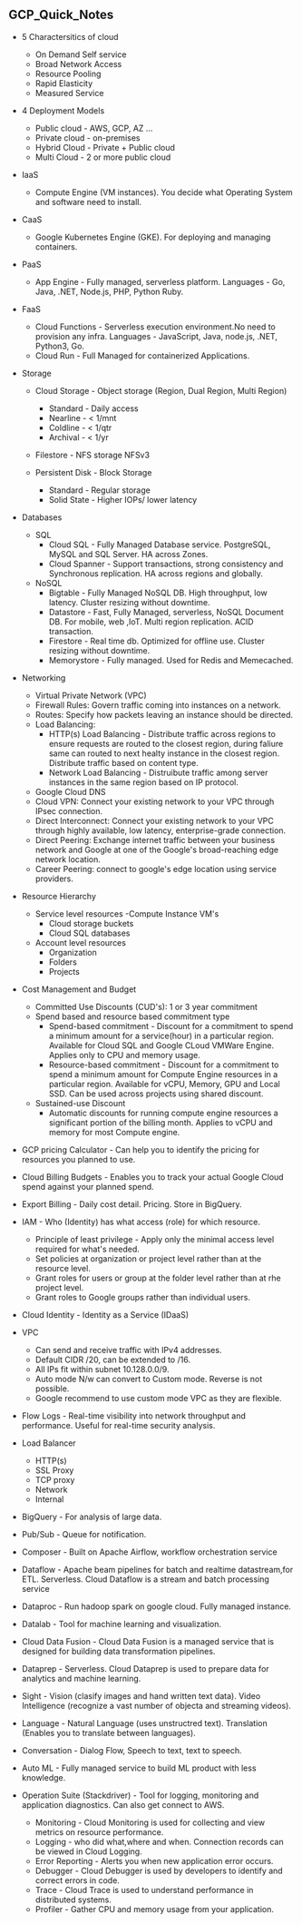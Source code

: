 ##  GCP_Quick_Notes

- 5 Charactersitics of cloud
  - On Demand Self service
  - Broad Network Access
  - Resource Pooling
  - Rapid Elasticity
  - Measured Service
  
- 4 Deployment Models
  - Public cloud - AWS, GCP, AZ ... 
  - Private cloud - on-premises
  - Hybrid Cloud - Private + Public cloud
  - Multi Cloud -  2 or more public cloud

- IaaS
  - Compute Engine (VM instances). You decide what Operating System and software need to install.
- CaaS
  - Google Kubernetes Engine (GKE). For deploying and managing containers.
- PaaS
  - App Engine - Fully managed, serverless platform. Languages - Go, Java, .NET, Node.js, PHP, Python Ruby.
- FaaS
  - Cloud Functions - Serverless execution environment.No need to provision any infra. Languages - JavaScript, Java, node.js, .NET, Python3, Go.
  - Cloud Run - Full Managed for containerized Applications.

- Storage
  - Cloud Storage - Object storage (Region, Dual Region, Multi Region)
    - Standard - Daily access
    - Nearline - < 1/mnt
    - Coldline - < 1/qtr
    - Archival - < 1/yr
	
  - Filestore - NFS storage NFSv3
  
  - Persistent Disk - Block Storage
      - Standard - Regular storage
      - Solid State - Higher IOPs/ lower latency
	
- Databases
  - SQL
    - Cloud SQL - Fully Managed Database service. PostgreSQL, MySQL and SQL Server. HA across Zones.
    - Cloud Spanner - Support transactions, strong consistency and Synchronous replication. HA across regions and globally.
  - NoSQL
    - Bigtable - Fully Managed NoSQL DB. High throughput, low latency. Cluster resizing without downtime.
    - Datastore - Fast, Fully Managed, serverless, NoSQL Document DB. For mobile, web ,IoT. Multi region replication. ACID transaction.
    - Firestore - Real time db. Optimized for offline use. Cluster resizing without downtime.
    - Memorystore - Fully managed. Used for Redis and Memecached.
	  
- Networking
  - Virtual Private Network (VPC)
  - Firewall Rules: 
	  Govern traffic coming into instances on a network.
  - Routes: 
	  Specify how packets leaving an instance should be directed.
  - Load Balancing:
    - HTTP(s) Load Balancing - Distribute traffic across regions to ensure requests are routed to the closest region, during faliure same can routed to next healty instance in the closest region. Distribute traffic based on content type.
    - Network Load Balancing - Distruibute traffic among server instances in the same region based on IP protocol.  
  - Google Cloud DNS
  - Cloud VPN: 
	  Connect your existing network to your VPC through IPsec connection.
  - Direct Interconnect: 
	  Connect your existing network to your VPC through highly available, low latency, enterprise-grade connection.
  - Direct Peering: 
	  Exchange internet traffic between your business network and Google at one of the Google's broad-reaching edge network location.
  - Career Peering: 
	  connect to google's edge location using service providers.
	  
- Resource Hierarchy
  - Service level resources
  	-Compute Instance VM's
	- Cloud storage buckets
	- Cloud SQL databases
  - Account level resources
  	- Organization
  	- Folders
  	- Projects
	  
- Cost Management and Budget
	- Committed Use Discounts (CUD's): 1 or 3 year commitment
	- Spend based and resource based commitment type
		- Spend-based commitment - Discount for a commitment to spend a minimum amount for a service(hour) in a particular region. Available for Cloud SQL and Google CLoud VMWare Engine. Applies only to CPU and memory usage.
		- Resource-based commitment - Discount for a commitment to spend a minimum amount for Compute Engine resources in a particular region. Available for vCPU, Memory, GPU and Local SSD. Can be used across projects using shared discount.
	- Sustained-use Discount
		- Automatic discounts for running compute engine resources a significant portion of the billing month. Applies to vCPU and memory for most Compute engine.

- GCP pricing Calculator - Can help you to identify the pricing for resources you planned to use.

- Cloud Billing Budgets - Enables you to track your actual Google Cloud spend against your planned spend.

- Export Billing - Daily cost detail. Pricing. Store in BigQuery.

- IAM - Who (Identity) has what access (role) for which resource.
  - Principle of least privilege - Apply only the minimal access level required for what's needed.
  - Set policies at organization or project level rather than at the resource level.
  - Grant roles for users or group at the folder level rather than at rhe project level.
  - Grant roles to Google groups rather than individual users.

- Cloud Identity - Identity as a Service (IDaaS)

- VPC
  - Can send and receive traffic with IPv4 addresses.
  - Default CIDR /20, can be extended to /16.
  - All IPs fit within subnet 10.128.0.0/9.
  - Auto mode N/w can convert to Custom mode. Reverse is not possible.
  - Google recommend to use custom mode VPC as they are flexible.
  
- Flow Logs - Real-time visibility into network throughput and performance. Useful for real-time security analysis.

- Load Balancer
  - HTTP(s)
  - SSL Proxy
  - TCP proxy
  - Network
  - Internal
  
- BigQuery - For analysis of large data.

- Pub/Sub - Queue for notification.

- Composer - Built on Apache Airflow, workflow orchestration service 

- Dataflow - Apache beam pipelines for batch and realtime datastream,for ETL. Serverless. Cloud Dataflow is a stream and batch processing service

- Dataproc - Run hadoop spark on google cloud. Fully managed instance.

- Datalab - Tool for machine learning and visualization.

- Cloud Data Fusion - Cloud Data Fusion is a managed service that is designed for building data transformation pipelines.

- Dataprep - Serverless. Cloud Dataprep is used to prepare data for analytics and machine learning.

- Sight - Vision (clasify images and hand written text data). Video Intelligence (recognize a vast number of objecta and streaming videos).

- Language - Natural Language (uses unstructred text). Translation (Enables you to translate between languages).

- Conversation - Dialog Flow, Speech to text, text to speech.

- Auto ML - Fully managed service to build ML product with less knowledge.

- Operation Suite (Stackdriver) - Tool for logging, monitoring and application diagnostics. Can also get connect to AWS.
	- Monitoring - Cloud Monitoring is used for collecting and view metrics on resource performance.
	- Logging - who did what,where and when. Connection records can be viewed in Cloud Logging.
	- Error Reporting - Alerts you when new application error occurs.
	- Debugger - Cloud Debugger is used by developers to identify and correct errors in code.
	- Trace - Cloud Trace is used to understand performance in distributed systems.
	- Profiler - Gather CPU and memory usage from your application.
